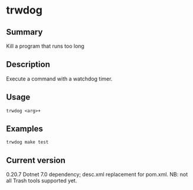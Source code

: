 # trwdog

## Summary

Kill a program that runs too long

## Description

Execute a command with a watchdog timer.

## Usage

    trwdog <arg>+

## Examples

    trwdog make test

## Current version

0.20.7 Dotnet 7.0 dependency; desc.xml replacement for pom.xml. NB: not all Trash tools supported yet.
